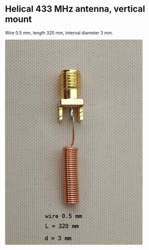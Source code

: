 # Helical 433 MHz antenna, vertical mount

Wire 0.5 mm, length 320 mm, internal diameter 3 mm.

![Figure 1](https://github.com/akouz/Antenna/blob/master/Helical_vert/Antenna_SMA.jpg)
